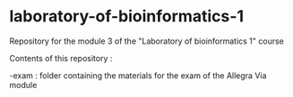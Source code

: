 # laboratory-of-bioinformatics-1

Repository for the module 3 of the "Laboratory of bioinformatics 1" course

Contents of this repository :

-exam : folder containing the materials for the exam of the Allegra Via module
